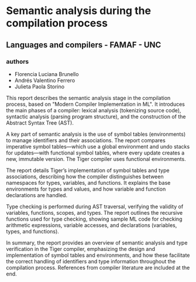 # Semantic analysis during the compilation process
## Languages and compilers - FAMAF - UNC

### authors
* Florencia Luciana Brunello
* Andrés Valentino Ferrero
* Julieta Paola Storino

This report describes the semantic analysis stage in the compilation process, based on "Modern Compiler Implementation in ML". It introduces the main phases of a compiler: lexical analysis (tokenizing source code), syntactic analysis (parsing program structure), and the construction of the Abstract Syntax Tree (AST).

A key part of semantic analysis is the use of symbol tables (environments) to manage identifiers and their associations. The report compares imperative symbol tables—which use a global environment and undo stacks for updates—with functional symbol tables, where every update creates a new, immutable version. The Tiger compiler uses functional environments.

The report details Tiger’s implementation of symbol tables and type associations, describing how the compiler distinguishes between namespaces for types, variables, and functions. It explains the base environments for types and values, and how variable and function declarations are handled.

Type checking is performed during AST traversal, verifying the validity of variables, functions, scopes, and types. The report outlines the recursive functions used for type checking, showing sample ML code for checking arithmetic expressions, variable accesses, and declarations (variables, types, and functions).

In summary, the report provides an overview of semantic analysis and type verification in the Tiger compiler, emphasizing the design and implementation of symbol tables and environments, and how these facilitate the correct handling of identifiers and type information throughout the compilation process. References from compiler literature are included at the end.
